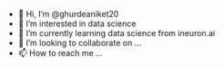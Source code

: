 - 👋 Hi, I’m @ghurdeaniket20
- 👀 I’m interested in data science
- 🌱 I’m currently learning data science from ineuron.ai
- 💞️ I’m looking to collaborate on ...
- 📫 How to reach me ...

<!---
ghurdeaniket20/ghurdeaniket20 is a ✨ special ✨ repository because its `README.md` (this file) appears on your GitHub profile.
You can click the Preview link to take a look at your changes.
--->
